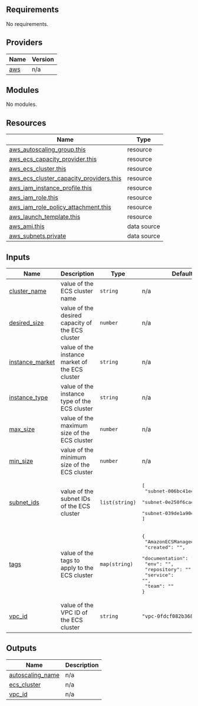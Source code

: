 ## Requirements

No requirements.

## Providers

| Name | Version |
|------|---------|
| <a name="provider_aws"></a> [aws](#provider\_aws) | n/a |

## Modules

No modules.

## Resources

| Name | Type |
|------|------|
| [aws_autoscaling_group.this](https://registry.terraform.io/providers/hashicorp/aws/latest/docs/resources/autoscaling_group) | resource |
| [aws_ecs_capacity_provider.this](https://registry.terraform.io/providers/hashicorp/aws/latest/docs/resources/ecs_capacity_provider) | resource |
| [aws_ecs_cluster.this](https://registry.terraform.io/providers/hashicorp/aws/latest/docs/resources/ecs_cluster) | resource |
| [aws_ecs_cluster_capacity_providers.this](https://registry.terraform.io/providers/hashicorp/aws/latest/docs/resources/ecs_cluster_capacity_providers) | resource |
| [aws_iam_instance_profile.this](https://registry.terraform.io/providers/hashicorp/aws/latest/docs/resources/iam_instance_profile) | resource |
| [aws_iam_role.this](https://registry.terraform.io/providers/hashicorp/aws/latest/docs/resources/iam_role) | resource |
| [aws_iam_role_policy_attachment.this](https://registry.terraform.io/providers/hashicorp/aws/latest/docs/resources/iam_role_policy_attachment) | resource |
| [aws_launch_template.this](https://registry.terraform.io/providers/hashicorp/aws/latest/docs/resources/launch_template) | resource |
| [aws_ami.this](https://registry.terraform.io/providers/hashicorp/aws/latest/docs/data-sources/ami) | data source |
| [aws_subnets.private](https://registry.terraform.io/providers/hashicorp/aws/latest/docs/data-sources/subnets) | data source |

## Inputs

| Name | Description | Type | Default | Required |
|------|-------------|------|---------|:--------:|
| <a name="input_cluster_name"></a> [cluster\_name](#input\_cluster\_name) | value of the ECS cluster name | `string` | n/a | yes |
| <a name="input_desired_size"></a> [desired\_size](#input\_desired\_size) | value of the desired capacity of the ECS cluster | `number` | n/a | yes |
| <a name="input_instance_market"></a> [instance\_market](#input\_instance\_market) | value of the instance market of the ECS cluster | `string` | n/a | yes |
| <a name="input_instance_type"></a> [instance\_type](#input\_instance\_type) | value of the instance type of the ECS cluster | `string` | n/a | yes |
| <a name="input_max_size"></a> [max\_size](#input\_max\_size) | value of the maximum size of the ECS cluster | `number` | n/a | yes |
| <a name="input_min_size"></a> [min\_size](#input\_min\_size) | value of the minimum size of the ECS cluster | `number` | n/a | yes |
| <a name="input_subnet_ids"></a> [subnet\_ids](#input\_subnet\_ids) | value of the subnet IDs of the ECS cluster | `list(string)` | <pre>[<br>  "subnet-006bc41eeaeef42b1",<br>  "subnet-0e250f6caeebdf88b",<br>  "subnet-039de1a90eaf9955a"<br>]</pre> | no |
| <a name="input_tags"></a> [tags](#input\_tags) | value of the tags to apply to the ECS cluster | `map(string)` | <pre>{<br>  "AmazonECSManaged": "true",<br>  "created": "",<br>  "documentation": "",<br>  "env": "",<br>  "repository": "",<br>  "service": "",<br>  "team": ""<br>}</pre> | no |
| <a name="input_vpc_id"></a> [vpc\_id](#input\_vpc\_id) | value of the VPC ID of the ECS cluster | `string` | `"vpc-0fdcf082b368d1f78"` | no |

## Outputs

| Name | Description |
|------|-------------|
| <a name="output_autoscaling_name"></a> [autoscaling\_name](#output\_autoscaling\_name) | n/a |
| <a name="output_ecs_cluster"></a> [ecs\_cluster](#output\_ecs\_cluster) | n/a |
| <a name="output_vpc_id"></a> [vpc\_id](#output\_vpc\_id) | n/a |
